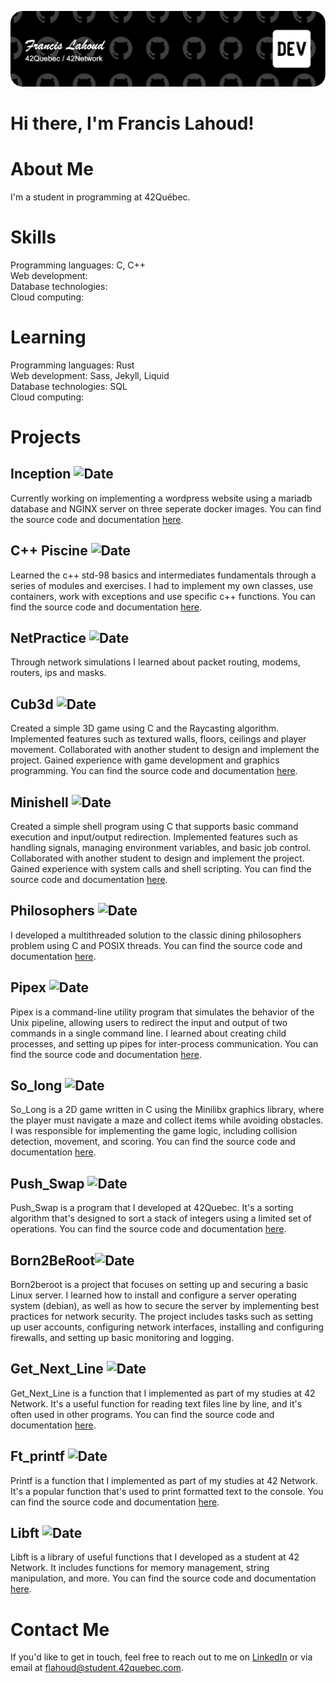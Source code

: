 ![profile-banner](github-header-image.png)
# Hi there, I'm Francis Lahoud!

# About Me
I'm a student in programming at 42Québec.

# Skills
Programming languages: C, C++  
Web development:  
Database technologies:  
Cloud computing:  

# Learning
Programming languages: Rust  
Web development: Sass, Jekyll, Liquid  
Database technologies: SQL  
Cloud computing:  

# Projects
## Inception ![Date](https://img.shields.io/badge/Not_started-red)
Currently working on implementing a wordpress website using a mariadb database and NGINX server on three seperate docker images. You can find the source code and documentation [here](https://github.com/FrancisL93/inception).

## C++ Piscine ![Date](https://img.shields.io/badge/In_progress-8/9-yellow)
Learned the c++ std-98 basics and intermediates fundamentals through a series of modules and exercises. I had to implement my own classes, use containers, work with exceptions and use specific c++ functions. You can find the source code and documentation [here](https://github.com/FrancisL93/cpp-piscine).

## NetPractice ![Date](https://img.shields.io/badge/2023--01--22-100%25-brightgreen)
Through network simulations I learned about packet routing, modems, routers, ips and masks.

## Cub3d ![Date](https://img.shields.io/badge/2022--12--19-125%25-brightgreen)
Created a simple 3D game using C and the Raycasting algorithm. Implemented features such as textured walls, floors, ceilings and player movement. Collaborated with another student to design and implement the project. Gained experience with game development and graphics programming. You can find the source code and documentation [here](https://github.com/FrancisL93/cub3d).

## Minishell ![Date](https://img.shields.io/badge/2022--10--18-101%25-brightgreen)
Created a simple shell program using C that supports basic command execution and input/output redirection. Implemented features such as handling signals, managing environment variables, and basic job control. Collaborated with another student to design and implement the project.
Gained experience with system calls and shell scripting. You can find the source code and documentation [here](https://github.com/FrancisL93/minishell).

## Philosophers ![Date](https://img.shields.io/badge/2022--08--15-100%25-brightgreen)
I developed a multithreaded solution to the classic dining philosophers problem using C and POSIX threads. You can find the source code and documentation [here](https://github.com/FrancisL93/philosophers).

## Pipex ![Date](https://img.shields.io/badge/2022--07--11-100%25-brightgreen)
Pipex is a command-line utility program that simulates the behavior of the Unix pipeline, allowing users to redirect the input and output of two commands in a single command line. I learned about creating child processes, and setting up pipes for inter-process communication. You can find the source code and documentation [here](https://github.com/FrancisL93/pipex).

## So_long ![Date](https://img.shields.io/badge/2022--07--08-101%25-brightgreen)
So_Long is a 2D game written in C using the Minilibx graphics library, where the player must navigate a maze and collect items while avoiding obstacles. I was responsible for implementing the game logic, including collision detection, movement, and scoring. You can find the source code and documentation [here](https://github.com/FrancisL93/so_long).

## Push_Swap ![Date](https://img.shields.io/badge/2022--06--23-86%25-brightgreen)
Push_Swap is a program that I developed at 42Quebec. It's a sorting algorithm that's designed to sort a stack of integers using a limited set of operations. You can find the source code and documentation [here](https://github.com/FrancisL93/push_swap).

## Born2BeRoot![Date](https://img.shields.io/badge/2022--05--09-110%25-brightgreen)
Born2beroot is a project that focuses on setting up and securing a basic Linux server. I learned how to install and configure a server operating system (debian), as well as how to secure the server by implementing best practices for network security. The project includes tasks such as setting up user accounts, configuring network interfaces, installing and configuring firewalls, and setting up basic monitoring and logging.

## Get_Next_Line ![Date](https://img.shields.io/badge/2022--05--09-100%25-brightgreen)
Get_Next_Line is a function that I implemented as part of my studies at 42 Network. It's a useful function for reading text files line by line, and it's often used in other programs. You can find the source code and documentation [here](https://github.com/FrancisL93/get_next_line).

## Ft_printf ![Date](https://img.shields.io/badge/2022--04--19-100%25-brightgreen)
Printf is a function that I implemented as part of my studies at 42 Network. It's a popular function that's used to print formatted text to the console. You can find the source code and documentation [here](https://github.com/FrancisL93/ft_printf).

## Libft ![Date](https://img.shields.io/badge/2022--04--13-125%25-brightgreen)
Libft is a library of useful functions that I developed as a student at 42 Network. It includes functions for memory management, string manipulation, and more. You can find the source code and documentation [here](https://github.com/FrancisL93/libft).

# Contact Me
If you'd like to get in touch, feel free to reach out to me on [LinkedIn](https://www.linkedin.com/in/francis-lah) or via email at flahoud@student.42quebec.com.

